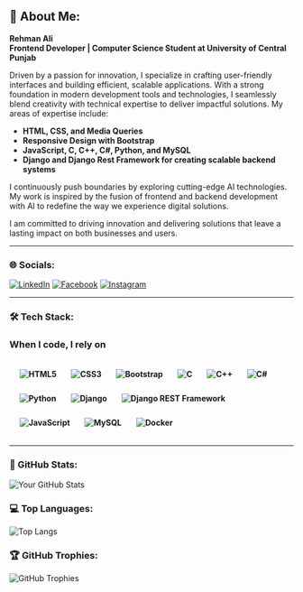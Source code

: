 ## 💫 About Me:  
**Rehman Ali**  
**Frontend Developer | Computer Science Student at University of Central Punjab**  

Driven by a passion for innovation, I specialize in crafting user-friendly interfaces and building efficient, scalable applications. With a strong foundation in modern development tools and technologies, I seamlessly blend creativity with technical expertise to deliver impactful solutions. My areas of expertise include:  

- **HTML, CSS, and Media Queries**  
- **Responsive Design with Bootstrap**  
- **JavaScript, C, C++, C#, Python, and MySQL**  
- **Django and Django Rest Framework for creating scalable backend systems**  

I continuously push boundaries by exploring cutting-edge AI technologies. My work is inspired by the fusion of frontend and backend development with AI to redefine the way we experience digital solutions.  

I am committed to driving innovation and delivering solutions that leave a lasting impact on both businesses and users.  

---  

### 🌐 Socials:  
[![LinkedIn](https://img.shields.io/badge/LinkedIn-%230077B5.svg?logo=linkedin&logoColor=white)](https://www.linkedin.com/in/rehman-ali-20215a24a) [![Facebook](https://img.shields.io/badge/Facebook-%231877F2.svg?logo=facebook&logoColor=white)](https://www.facebook.com/profile.php?id=100040496742260&mibextid=ZbWKwL) [![Instagram](https://img.shields.io/badge/Instagram-%23E4405F.svg?logo=instagram&logoColor=white)](https://www.instagram.com/rehmanaly_/profilecard/?igsh=ejQ1ZWk3eHpuMndx)  

---  

### 🛠 Tech Stack:  
<h3>When I code, I rely on</h3>
<div style="display: flex; flex-wrap: wrap; gap: 10px; padding: 10px;">
  <img alt="HTML5" src="https://img.shields.io/badge/-HTML5-E34F26?style=flat-square&logo=html5&logoColor=white" style="padding: 8px; font-weight: bold;" />
  <img alt="CSS3" src="https://img.shields.io/badge/-CSS3-1572B6?style=flat-square&logo=css3&logoColor=white" style="padding: 8px; font-weight: bold;" />
  <img alt="Bootstrap" src="https://img.shields.io/badge/-Bootstrap-7952B3?style=flat-square&logo=bootstrap&logoColor=white" style="padding: 8px; font-weight: bold;" />
  <img alt="C" src="https://img.shields.io/badge/-C-00599C?style=flat-square&logo=c&logoColor=white" style="padding: 8px; font-weight: bold;" />
  <img alt="C++" src="https://img.shields.io/badge/-C++-00599C?style=flat-square&logo=c%2B%2B&logoColor=white" style="padding: 8px; font-weight: bold;" />
  <img alt="C#" src="https://img.shields.io/badge/-CSharp-239120?style=flat-square&logo=c-sharp&logoColor=white" style="padding: 8px; font-weight: bold;" />
  <img alt="Python" src="https://img.shields.io/badge/-Python-3776AB?style=flat-square&logo=python&logoColor=white" style="padding: 8px; font-weight: bold;" />
  <img alt="Django" src="https://img.shields.io/badge/-Django-092E20?style=flat-square&logo=django&logoColor=white" style="padding: 8px; font-weight: bold;" />
  <img alt="Django REST Framework" src="https://img.shields.io/badge/-Django%20REST%20Framework-092E20?style=flat-square&logo=django&logoColor=white" style="padding: 8px; font-weight: bold;" />
  <img alt="JavaScript" src="https://img.shields.io/badge/-JavaScript-F7DF1E?style=flat-square&logo=javascript&logoColor=black" style="padding: 8px; font-weight: bold;" />
  <img alt="MySQL" src="https://img.shields.io/badge/-MySQL-4479A1?style=flat-square&logo=mysql&logoColor=white" style="padding: 8px; font-weight: bold;" />
  <img alt="Docker" src="https://img.shields.io/badge/-Docker-2496ED?style=flat-square&logo=docker&logoColor=white" style="padding: 8px; font-weight: bold;" />
</div>


---

### 🦸 GitHub Stats:  
![Your GitHub Stats](https://github-readme-stats.vercel.app/api?username=rehmanaly0051&show_icons=true&count_private=true)

### 💻 Top Languages:  
![Top Langs](https://github-readme-stats.vercel.app/api/top-langs/?username=rehmanaly0051&layout=compact&hide=html,css,c#)

### 🏆 GitHub Trophies:  
![GitHub Trophies](https://github-profile-trophy.vercel.app/?username=rehmanaly0051)
